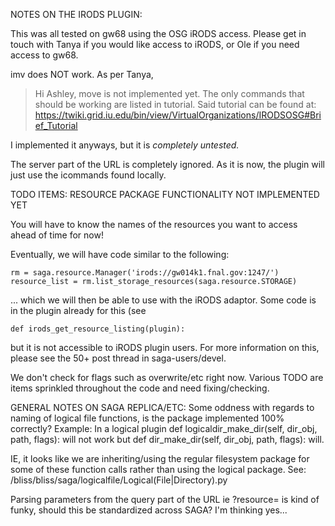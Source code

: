 NOTES ON THE IRODS PLUGIN:

This was all tested on gw68 using the OSG iRODS access.  Please get in touch with Tanya if you would like access to iRODS, or Ole if you need access to gw68.

imv does NOT work.  As per Tanya,
>Hi Ashley,
>move is not implemented yet. The only commands that should be working are listed in tutorial.
Said tutorial can be found at: https://twiki.grid.iu.edu/bin/view/VirtualOrganizations/IRODSOSG#Brief_Tutorial

I implemented it anyways, but it is _completely untested._

The server part of the URL is completely ignored.  As it is now, the plugin will just use the 
icommands found locally.

TODO ITEMS:
RESOURCE PACKAGE FUNCTIONALITY NOT IMPLEMENTED YET

You will have to know the names of the resources you want to access ahead
of time for now!

Eventually, we will have code similar to the following:

    rm = saga.resource.Manager('irods://gw014k1.fnal.gov:1247/')
    resource_list = rm.list_storage_resources(saga.resource.STORAGE)

... which we will then be able to use with the iRODS adaptor.
Some code is in the plugin already for this (see

    def irods_get_resource_listing(plugin):

but it is not accessible to iRODS plugin users.  For more information on this,
please see the 50+ post thread in saga-users/devel.

We don't check for flags such as overwrite/etc right now.
Various TODO are items sprinkled throughout the code and need fixing/checking.

GENERAL NOTES ON SAGA REPLICA/ETC: 
Some oddness with regards to naming of logical file functions, is the package implemented 100% correctly?
Example:
In a logical plugin
    def logicaldir_make_dir(self, dir_obj, path, flags):
will not work
but
     def dir_make_dir(self, dir_obj, path, flags):
will.

IE, it looks like we are inheriting/using the regular filesystem package for some of these function calls rather
than using the logical package.  See:
/bliss/bliss/saga/logicalfile/Logical(File|Directory).py

Parsing parameters from the query part of the URL ie ?resource= is kind of funky,
should this be standardized across SAGA?  I'm thinking yes...
